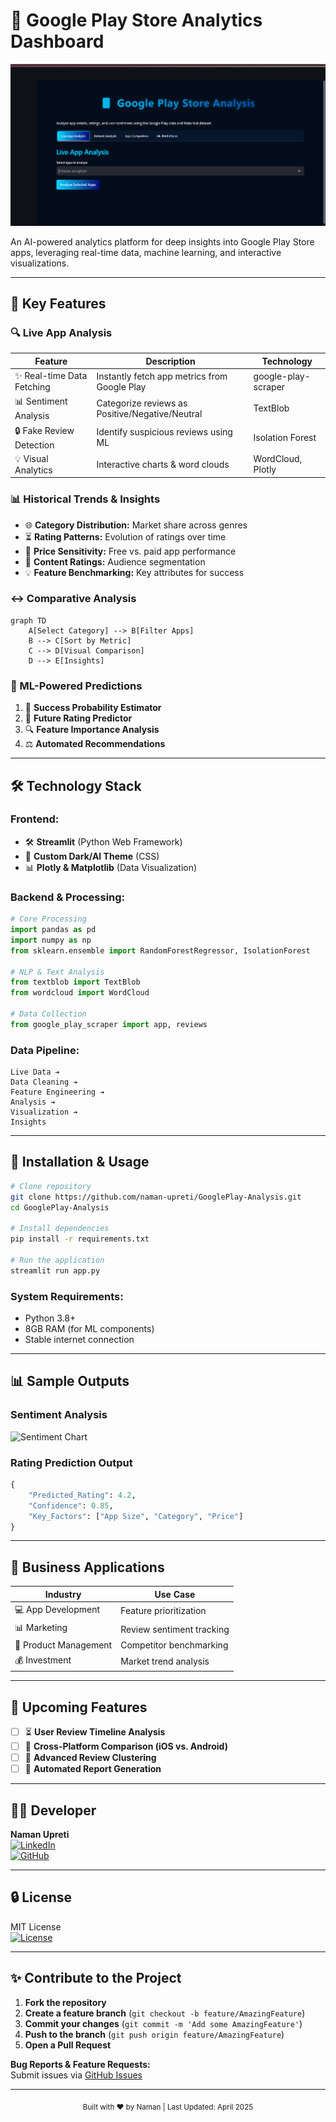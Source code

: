 # 📱 Google Play Store Analytics Dashboard

![Dashboard Screenshot](images/googleplayanalysis.png)

An AI-powered analytics platform for deep insights into Google Play Store apps, leveraging real-time data, machine learning, and interactive visualizations.

---

## 🌟 Key Features

### 🔍 Live App Analysis
| Feature | Description | Technology |
|---------|-------------|------------|
| ✨ Real-time Data Fetching | Instantly fetch app metrics from Google Play | google-play-scraper |
| 📊 Sentiment Analysis | Categorize reviews as Positive/Negative/Neutral | TextBlob |
| 🔒 Fake Review Detection | Identify suspicious reviews using ML | Isolation Forest |
| 💡 Visual Analytics | Interactive charts & word clouds | WordCloud, Plotly |

### 📊 Historical Trends & Insights
- 🌐 **Category Distribution:** Market share across genres
- ⏳ **Rating Patterns:** Evolution of ratings over time
- 💸 **Price Sensitivity:** Free vs. paid app performance
- 🎉 **Content Ratings:** Audience segmentation
- 💡 **Feature Benchmarking:** Key attributes for success

### ↔️ Comparative Analysis
```mermaid
graph TD
    A[Select Category] --> B[Filter Apps]
    B --> C[Sort by Metric]
    C --> D[Visual Comparison]
    D --> E[Insights]
```

### 🤖 ML-Powered Predictions
1. 🎯 **Success Probability Estimator**
2. 🔢 **Future Rating Predictor**
3. 🔍 **Feature Importance Analysis**
4. ⚖️ **Automated Recommendations**

---

## 🛠️ Technology Stack

### **Frontend:**
- 🛠️ **Streamlit** (Python Web Framework)
- 🌟 **Custom Dark/AI Theme** (CSS)
- 📊 **Plotly & Matplotlib** (Data Visualization)

### **Backend & Processing:**
```python
# Core Processing
import pandas as pd
import numpy as np
from sklearn.ensemble import RandomForestRegressor, IsolationForest

# NLP & Text Analysis
from textblob import TextBlob
from wordcloud import WordCloud

# Data Collection
from google_play_scraper import app, reviews
```

### **Data Pipeline:**
```plaintext
Live Data ➔
Data Cleaning ➔
Feature Engineering ➔
Analysis ➔
Visualization ➔
Insights
```

---

## 🚀 Installation & Usage

```bash
# Clone repository
git clone https://github.com/naman-upreti/GooglePlay-Analysis.git
cd GooglePlay-Analysis

# Install dependencies
pip install -r requirements.txt

# Run the application
streamlit run app.py
```

### **System Requirements:**
- Python 3.8+
- 8GB RAM (for ML components)
- Stable internet connection

---

## 📊 Sample Outputs

### **Sentiment Analysis**
![Sentiment Chart](https://via.placeholder.com/400x300.png?text=Sentiment+Analysis)

### **Rating Prediction Output**
```python
{
    "Predicted_Rating": 4.2,
    "Confidence": 0.85,
    "Key_Factors": ["App Size", "Category", "Price"]
}
```

---

## 🎯 Business Applications

| Industry | Use Case |
|----------|----------|
| 💻 App Development | Feature prioritization |
| 📊 Marketing | Review sentiment tracking |
| 💼 Product Management | Competitor benchmarking |
| 💰 Investment | Market trend analysis |

---

## 📍 Upcoming Features
- [ ] ⏳ **User Review Timeline Analysis**
- [ ] 🔄 **Cross-Platform Comparison (iOS vs. Android)**
- [ ] 🔀 **Advanced Review Clustering**
- [ ] 🎉 **Automated Report Generation**

---

## 👨‍💻 Developer

**Naman Upreti**  
[![LinkedIn](https://img.shields.io/badge/LinkedIn-Connect-blue)](https://linkedin.com/in/naman-upreti)  
[![GitHub](https://img.shields.io/badge/GitHub-Follow-lightgrey)](https://github.com/naman-upreti)

---

## 🔒 License
MIT License  
[![License](https://img.shields.io/badge/License-MIT-green.svg)](https://opensource.org/licenses/MIT)

---

## ✨ Contribute to the Project

1. **Fork the repository**
2. **Create a feature branch** (`git checkout -b feature/AmazingFeature`)
3. **Commit your changes** (`git commit -m 'Add some AmazingFeature'`)
4. **Push to the branch** (`git push origin feature/AmazingFeature`)
5. **Open a Pull Request**

**Bug Reports & Feature Requests:**  
Submit issues via [GitHub Issues](https://github.com/naman-upreti/GooglePlay-Analysis/issues)

---

<div align="center">
  <sub>Built with ❤️ by Naman | Last Updated: April 2025</sub>
</div>

